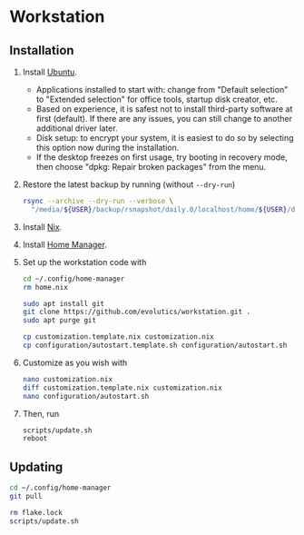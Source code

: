 # Workstation

## Installation

1. Install [Ubuntu](https://ubuntu.com).

   - Applications installed to start with: change from "Default selection" to
     "Extended selection" for office tools, startup disk creator, etc.
   - Based on experience, it is safest not to install third-party software at
     first (default). If there are any issues, you can still change to another
     additional driver later.
   - Disk setup: to encrypt your system, it is easiest to do so by selecting
     this option now during the installation.
   - If the desktop freezes on first usage, try booting in recovery mode, then
     choose "dpkg: Repair broken packages" from the menu.

1. Restore the latest backup by running (without `--dry-run`)

   ```bash
   rsync --archive --dry-run --verbose \
     "/media/${USER}/backup/rsnapshot/daily.0/localhost/home/${USER}/data" ~
   ```

1. Install [Nix](https://nixos.org).

1. Install [Home Manager](https://nix-community.github.io/home-manager/).

1. Set up the workstation code with

   ```bash
   cd ~/.config/home-manager
   rm home.nix

   sudo apt install git
   git clone https://github.com/evolutics/workstation.git .
   sudo apt purge git

   cp customization.template.nix customization.nix
   cp configuration/autostart.template.sh configuration/autostart.sh
   ```

1. Customize as you wish with

   ```bash
   nano customization.nix
   diff customization.template.nix customization.nix
   nano configuration/autostart.sh
   ```

1. Then, run

   ```bash
   scripts/update.sh
   reboot
   ```

## Updating

```bash
cd ~/.config/home-manager
git pull

rm flake.lock
scripts/update.sh
```
